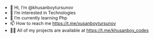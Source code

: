 - 👋 Hi, I’m @khusanboytursunov
- 👀 I’m interested in Technologies
- 🌱 I’m currently learning Php
- 📫 How to reach me https://t.me/xusanboytursunov
- 👨‍💻 All of my projects are available at https://t.me/khusanboy_codes

<!---
khusanboytursunov/khusanboytursunov is a ✨ special ✨ repository because its `README.md` (this file) appears on your GitHub profile.
You can click the Preview link to take a look at your changes.
--->
